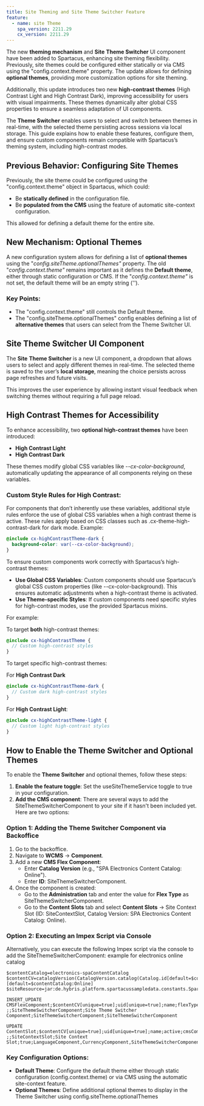 ```yaml
---
title: Site Theming and Site Theme Switcher Feature
feature:
  - name: site Theme
    spa_version: 2211.29
    cx_version: 2211.29
---
```


The new **theming mechanism** and **Site** **Theme Switcher** UI component have been added to Spartacus, enhancing site theming flexibility. Previously, site themes could be configured either statically or via CMS using the "config.context.theme" property. The update allows for defining **optional themes**, providing more customization options for site theming.

Additionally, this update introduces two new **high-contrast themes** (High Contrast Light and High Contrast Dark), improving accessibility for users with visual impairments. These themes dynamically alter global CSS properties to ensure a seamless adaptation of UI components.

The **Theme Switcher** enables users to select and switch between themes in real-time, with the selected theme persisting across sessions via local storage. This guide explains how to enable these features, configure them, and ensure custom components remain compatible with Spartacus’s theming system, including high-contrast modes.

## Previous Behavior: Configuring Site Themes

Previously, the site theme could be configured using the "config.context.theme" object in Spartacus, which could:

- Be **statically defined** in the configuration file.
- Be **populated from the CMS** using the feature of automatic site-context configuration.

This allowed for defining a default theme for the entire site.

## New Mechanism: Optional Themes

A new configuration system allows for defining a list of **optional themes** using the "_config.siteTheme.optionalThemes"_ property. The old "_config.context.theme"_ remains important as it defines the **Default theme**, either through static configuration or CMS. If the "_config.context.theme"_ is not set, the default theme will be an empty string ('').

### Key Points:

- The "config.context.theme" still controls the Default theme.
- The "config.siteTheme.optionalThemes" config enables defining a list of **alternative themes** that users can select from the Theme Switcher UI.

## Site Theme Switcher UI Component

The **Site** **Theme Switcher** is a new UI component, a dropdown that allows users to select and apply different themes in real-time. The selected theme is saved to the user’s **local storage**, meaning the choice persists across page refreshes and future visits.

This improves the user experience by allowing instant visual feedback when switching themes without requiring a full page reload.

## High Contrast Themes for Accessibility

To enhance accessibility, two **optional high-contrast themes** have been introduced:

- **High Contrast Light**
- **High Contrast Dark**

These themes modify global CSS variables like _--cx-color-background_, automatically updating the appearance of all components relying on these variables.

### Custom Style Rules for High Contrast:

For components that don’t inherently use these variables, additional style rules enforce the use of global CSS variables when a high contrast theme is active. These rules apply based on CSS classes such as .cx-theme-high-contrast-dark for dark mode.
Example:

```scss
@include cx-highContrastTheme-dark {
  background-color: var(--cx-color-background);
}
```

To ensure custom components work correctly with Spartacus’s high-contrast themes:

- **Use Global CSS Variables**: Custom components should use Spartacus’s global CSS custom properties (like --cx-color-background). This ensures automatic adjustments when a high-contrast theme is activated.
- **Use Theme-specific Styles**: If custom components need specific styles for high-contrast modes, use the provided Spartacus mixins.

For example:

To target **both** high-contrast themes:

```scss
@include cx-highContrastTheme {
  // Custom high-contrast styles
}
```

To target specific high-contrast themes:

For **High Contrast Dark**

```scss
@include cx-highContrastTheme-dark {
  // Custom dark high-contrast styles
}
```

For **High Contrast Light**:

```scss
@include cx-highContrastTheme-light {
  // Custom light high-contrast styles
}
```

## How to Enable the Theme Switcher and Optional Themes

To enable the **Theme Switcher** and optional themes, follow these steps:

1.  **Enable the feature toggle**: Set the useSiteThemeService toggle to true in your configuration.
2.  **Add the CMS component**: There are several ways to add the SiteThemeSwitcherComponent to your site if it hasn't been included yet. Here are two options:

### Option 1: Adding the Theme Switcher Component via Backoffice

1.  Go to the backoffice.
2.  Navigate to **WCMS** → **Component**.
3.  Add a new **CMS Flex Component**:
    - Enter **Catalog Version** (e.g., "SPA Electronics Content Catalog: Online").
    - Enter **ID**: SiteThemeSwitcherComponent.
4.  Once the component is created:
    - Go to the **Administration** tab and enter the value for **Flex Type** as SiteThemeSwitcherComponent.
    - Go to the **Content Slots** tab and select **Content Slots** → Site Context Slot (ID: SiteContextSlot, Catalog Version: SPA Electronics Content Catalog: Online).

### Option 2: Executing an Impex Script via Console

Alternatively, you can execute the following Impex script via the console to add the SiteThemeSwitcherComponent: example for electronics online catalog

```impex
$contentCatalog=electronics-spaContentCatalog
$contentCV=catalogVersion(CatalogVersion.catalog(Catalog.id[default=$contentCatalog]),CatalogVersion.version[default=Online])[default=$contentCatalog:Online]
$siteResource=jar:de.hybris.platform.spartacussampledata.constants.SpartacussampledataConstants&/spartacussampledata/import/contentCatalogs/electronicsContentCatalog

INSERT_UPDATE CMSFlexComponent;$contentCV[unique=true];uid[unique=true];name;flexType;&componentRef
;;SiteThemeSwitcherComponent;Site Theme Switcher Component;SiteThemeSwitcherComponent;SiteThemeSwitcherComponent

UPDATE ContentSlot;$contentCV[unique=true];uid[unique=true];name;active;cmsComponents(uid,$contentCV)
;;SiteContextSlot;Site Context Slot;true;LanguageComponent,CurrencyComponent,SiteThemeSwitcherComponent
```

### Key Configuration Options:

- **Default Theme**: Configure the default theme either through static configuration (config.context.theme) or via CMS using the automatic site-context feature.
- **Optional Themes**: Define additional optional themes to display in the Theme Switcher using config.siteTheme.optionalThemes
